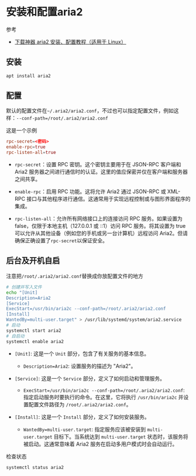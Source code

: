# 安装和配置aria2

参考

- [下载神器 aria2 安装、配置教程（适用于 Linux）](https://www.bilibili.com/read/cv16612773/)

## 安装

```sh
apt install aria2
```

## 配置

默认的配置文件在`~/.aria2/aria2.conf`，不过也可以指定配置文件，例如这样：`--conf-path=/root/.aria2/aria2.conf`

这是一个示例

``` /root/.aria2/aria2.conf
rpc-secret=<密码>
enable-rpc=true
rpc-listen-all=true
```

- `rpc-secret`：设置 RPC 密钥。这个密钥主要用于在 JSON-RPC 客户端和 Aria2 服务器之间进行通信时的认证。这里的值应保密并仅在客户端和服务器之间共享。

- `enable-rpc`：启用 RPC 功能。这将允许 Aria2 通过 JSON-RPC 或 XML-RPC 接口与其他程序进行通信。这通常用于实现远程控制或与图形界面程序的集成。

- `rpc-listen-all`：允许所有网络接口上的连接访问 RPC 服务。如果设置为 false，仅限于本地主机（127.0.0.1 或 ::1）访问 RPC 服务。将其设置为 true 可以允许从其他设备（例如您的手机或另一台计算机）远程访问 Aria2。但请确保正确设置了`rpc-secret`以保证安全。

## 后台及开机自启

注意把`/root/.aria2/aria2.conf`替换成你放配置文件的地方

```sh
# 创建并写入文件
echo "[Unit]
Description=Aria2
[Service]
ExecStart=/usr/bin/aria2c --conf-path=/root/.aria2/aria2.conf
[Install]
WantedBy=multi-user.target" > /usr/lib/systemd/system/aria2.service
# 启动
systemctl start aria2
# 自启动
systemctl enable aria2
```

- `[Unit]`: 这是一个 `Unit` 部分，包含了有关服务的基本信息。
  - `Description=Aria2`: 设置服务的描述为 "Aria2"。

- `[Service]`: 这是一个 `Service` 部分，定义了如何启动和管理服务。
  - `ExecStart=/usr/bin/aria2c --conf-path=/root/.aria2/aria2.conf`: 指定启动服务时要执行的命令。在这里，它将执行 `/usr/bin/aria2c` 并设置配置文件路径为 `/root/.aria2/aria2.conf`。

- `[Install]`: 这是一个 `Install` 部分，定义了如何安装服务。
  - `WantedBy=multi-user.target`: 指定服务应该被安装到 `multi-user.target` 目标下。当系统达到 `multi-user.target` 状态时，该服务将被启动。这通常意味着 Aria2 服务在启动多用户模式时会自动运行。

检查状态

```sh
systemctl status aria2
```

